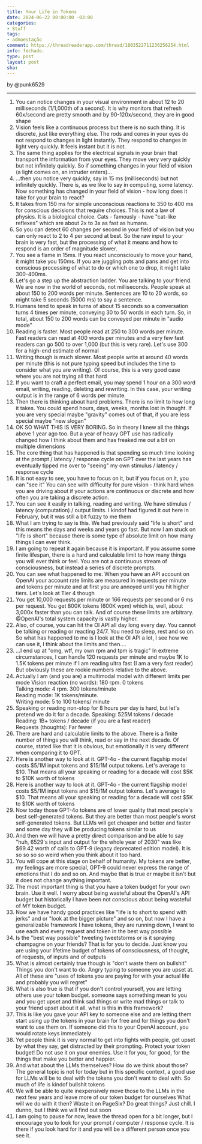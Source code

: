 ```yaml
---
title: Your Life in Tokens
date: 2024-06-22 00:00:00 -03:00
categories:
- Stuff
tags:
- admoestação
comment: https://threadreaderapp.com/thread/1803522711236256254.html
info: fechado.
type: post
layout: post
sha: 
---
```


by @punk6529

***

1. You can notice changes in your visual environment in about 12 to 20 milliseconds (1/1,000th of a second).
It is why monitors that refresh 60x/second are pretty smooth and by 90-120x/second, they are in good shape
2. Vision feels like a continuous process but there is no such thing. It is discrete, just like everything else.
The rods and cones in your eyes do not respond to changes in light instantly. They respond to changes in light very quickly.
It feels instant but it is not.
3. The same thing applies for the electrical signals in your brain that transport the information from your eyes.
They move very very quickly but not infinitely quickly.
So if something changes in your field of vision (a light comes on, an intruder enters)...
4. ...then you notice very quickly, say in 15 ms (milliseconds) but not infinitely quickly. There is, as we like to say in computing, some latency.
Now something has changed in your field of vision - how long does it take for your brain to react?
5. It takes from 150 ms for simple unconscious reactions to 350 to 400 ms for conscious decisions that require choices.
This is not a law of physics. It is a biological choice.
Cats - famously - have "cat-like reflexes" which are about 2x to 3x as fast as humans.
6. So you can detect 60 changes per second in your field of vision but you can only react to 2 to 4 per second at best.
So the raw input to your brain is very fast, but the processing of what it means and how to respond is an order of magnitude slower.
7. You see a flame in 15ms.
If you react unconsciously to move your hand, it might take you 150ms.
If you are juggling pots and pans and get into conscious processing of what to do or which one to drop, it might take 300-400ms.
8. Let's go a step up the abstraction ladder. You are talking to your friend.
We are now in the world of seconds, not milliseconds.
People speak at about 150 to 200 words per minute.
Sentences are 10 to 20 words, so might take 5 seconds (5000 ms) to say a sentence.
9. Humans tend to speak in turns of about 15 seconds so a conversation turns 4 times per minute, conveying 30 to 50 words in each turn.
So, in total, about 150 to 200 words can be conveyed per minute in "audio mode"
10. Reading is faster.
Most people read at 250 to 300 words per minute. Fast readers can read at 400 words per minutes and a very few fast readers can go 500 to over 1,000 (but this is very rare).
Let's use 300 for a high-end estimate of normal
11. Writing though is much slower.
Most people write at around 40 words per minute (this is not pure typing speed but includes the time to consider what you are writing).
Of course, this is a very good case where you are not trying all that hard
12. If you want to craft a perfect email, you may spend 1 hour on a 300 word email, writing, reading, deleting and rewriting.
In this case, your writing output is in the range of 6 words per minute.
13. Then there is thinking about hard problems.
There is no limit to how long it takes.
You could spend hours, days, weeks, months lost in thought.
If you are very special maybe "gravity" comes out of that, if you are less special maybe "new slogan"
14. OK SO WHAT THIS IS VERY BORING.
So in theory I knew all the things above 1 year ago too.
But a year of heavy GPT use has radically changed how I think about them and has freaked me out a bit on multiple dimensions
15. The core thing that has happened is that spending so much time looking at the prompt / latency / response cycle on GPT over the last years has eventually tipped me over to "seeing" my own stimulus / latency / response cycle
16. It is not easy to see, you have to focus on it, but if you focus on it, you can "see it"
You can see with difficulty for pure vision - think hard when you are driving about if your actions are continuous or discrete and how often you are taking a discrete action.
17. You can see it easily in talking, reading and writing.
We have stimulus / latency (computation) / output limits.
I kindof had figured it out here in February, but it was still a bit fuzzy to me them
18. What I am trying to say is this. We had previously said "life is short" and this means the days and weeks and years go fast.
But now I am stuck on "life is short" because there is some type of absolute limit on how many things I can ever think.
19. I am going to repeat it again because it is important.
If you assume some finite lifespan, there is a hard and calculable limit to how many things you will ever think or feel.
You are not a continuous stream of consciousness, but instead a series of discrete prompts.
20. You can see what happened to me.
When you have an API account on OpenAI your account rate limits are measured in requests per minute and tokens per minute and at first you are annoyed until you hit higher tiers.
Let's look at Tier 4 though
21. You get 10,000 requests per minute or 166 requests per second or 6 ms per request.
You get 800K tokens (600K wpm) which is, well, about 3,000x faster than you can talk.
And of course these limits are arbitrary.
@OpenAI's total system capacity is vastly higher.
22. Also, of course, you can hit the OI API all day long every day. You cannot be talking or reading or reacting 24/7. You need to sleep, rest and so on.
So what has happened to me is I look at the OI API a lot, I see how we can use it, I think about the limits and then....
23. ...I end up at "omg, wtf, my own rpm and tpm is tragic"
In extreme circumstances, I can handle 120 requests per minute and maybe 1K to 1.5K tokens per minute if I am reading ultra fast (I am a very fast reader)
But obviously these are rookie numbers relative to the above.
24. Actually I am (and you are) a multimodal model with different limits per mode
Vision reaction (no words): 180 rpm. 0 tokens  
Talking mode: 4 rpm. 300 tokens/minute  
Reading mode: 1K tokens/minute.  
Writing mode: 5 to 100 tokens/ minute
25. Speaking or reading non-stop for 8 hours per day is hard, but let's pretend we do it for a decade.
Speaking: 525M tokens / decade  
Reading: 1B+ tokens / decade (if you are a fast reader)  
Requests (thoughts): Far fewer
26. There are hard and calculable limits to the above.
There is a finite number of things you will think, read or say in the next decade.
Of course, stated like that it is obvious, but emotionally it is very different when comparing it to GPT.
27. Here is another way to look at it.
GPT-4o - the current flagship model costs $5/1M input tokens and $15/1M output tokens. Let's average to $10.
That means all your speaking or reading for a decade will cost $5K to $10K worth of tokens
27. Here is another way to look at it.
GPT-4o - the current flagship model costs $5/1M input tokens and $15/1M output tokens. Let's average to $10.
That means all your speaking or reading for a decade will cost $5K to $10K worth of tokens
28. Now today those GPT-4o tokens are of lower quality that most people's best self-generated tokens.
But they are better than most people's worst self-generated tokens.
But LLMs will get cheaper and better and faster and some day they will be producing tokens similar to us
29. And then we will have a pretty direct comparison and be able to say "huh, 6529's input and output for the whole year of 2030" was like $69.42 worth of calls to GPT-9 (legacy deprecated edition model).
It is so so so so weird when you think about it too hard.
30. You will cope at this stage on behalf of humanity.
My tokens are better, my feelings are more special, GPT-9 could never express the range of emotions that I do and so on.
And maybe that is true or maybe it isn't but it does not change anything important.
31. The most important thing is that you have a token budget for your own brain. Use it well.
I worry about being wasteful about the OpenAI's API budget but historically I have been not conscious about being wasteful of MY token budget.
32. Now we have handy good practices like "life is to short to spend with jerks" and or "look at the bigger picture" and so on, but now I have a generalizable framework
I have tokens, they are running down, I want to use each and every request and token in the best way possible
33. Is the "best way possible" tweeting tweetstorms or is it spraying champagne on your friends?
That is for you to decide. Just know you are using your lifetime budget of tokens of consciousness, of thought, of requests, of inputs and of outputs
34. What is almost certainly true though is "don't waste them on bullshit"
Things you don't want to do. Angry typing to someone you are upset at.
All of these are "uses of tokens you are paying for with your actual life and probably you will regret"
35. What is also true is that if you don't control yourself, you are letting others use your token budget.
someone says something mean to you and you get upset and think sad things or write mad things or talk to your friend upset about it all.
what is this in this framework?
36. This is like you gave your API key to someone else and are letting them start using up the tokens in your brain for free and for things you don't want to use them on.
If someone did this to your OpenAI account, you would rotate keys immediately
37. Yet people think it is very normal to get into fights with people, get upset by what they say, get distracted by their prompting.
Protect your token budget!
Do not use it on your enemies. Use it for you, for good, for the things that make you better and happier.
38. And what about the LLMs themselves? How do we think about those?
The general topic is not for today but in this specific context, a good use for LLMs will be to deal with the tokens you don't want to deal with.
So much of life is kindof bullshit tokens
39. We will be able to quite inexpensively move those to the LLMs in the next few years and leave more of our token budget for ourselves
What will we do with it then? Waste it on PageSix? Do great things? Just chill.
I dunno, but I think we will find out soon
40. I am going to pause for now, leave the thread open for a bit longer, but I encourage you to look for your prompt / computer / response cycle.
It is there if you look hard for it and you will be a different person once you see it.

